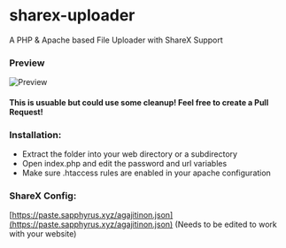 # sharex-uploader
A PHP & Apache based File Uploader with ShareX Support

### Preview
![Preview](https://i.imgur.com/9bUTKNk.png)

#### This is usuable but could use some cleanup! Feel free to create a Pull Request!

### Installation:

- Extract the folder into your web directory or a subdirectory
- Open index.php and edit the password and url variables
- Make sure .htaccess rules are enabled in your apache configuration

### ShareX Config:
[https://paste.sapphyrus.xyz/agajitinon.json](https://paste.sapphyrus.xyz/agajitinon.json) (Needs to be edited to work with your website)
